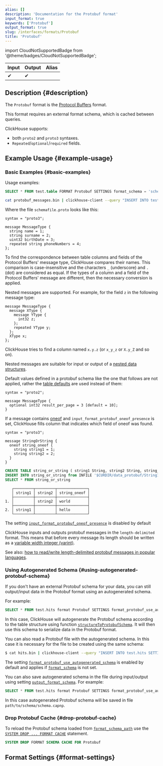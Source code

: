 ```yaml
---
alias: []
description: 'Documentation for the Protobuf format'
input_format: true
keywords: ['Protobuf']
output_format: true
slug: /interfaces/formats/Protobuf
title: 'Protobuf'
---
```


import CloudNotSupportedBadge from '@theme/badges/CloudNotSupportedBadge';

<CloudNotSupportedBadge/>

| Input | Output | Alias |
|-------|--------|-------|
| ✔     | ✔      |       |

## Description {#description}

The `Protobuf` format is the [Protocol Buffers](https://protobuf.dev/) format.

This format requires an external format schema, which is cached between queries.

ClickHouse supports:
- both `proto2` and `proto3` syntaxes.
- `Repeated`/`optional`/`required` fields.

## Example Usage {#example-usage}

### Basic Examples {#basic-examples}

Usage examples:

```sql
SELECT * FROM test.table FORMAT Protobuf SETTINGS format_schema = 'schemafile:MessageType'
```

```bash
cat protobuf_messages.bin | clickhouse-client --query "INSERT INTO test.table SETTINGS format_schema='schemafile:MessageType' FORMAT Protobuf"
```

Where the file `schemafile.proto` looks like this:

```capnp
syntax = "proto3";

message MessageType {
  string name = 1;
  string surname = 2;
  uint32 birthDate = 3;
  repeated string phoneNumbers = 4;
};
```

To find the correspondence between table columns and fields of the Protocol Buffers' message type, ClickHouse compares their names.
This comparison is case-insensitive and the characters `_` (underscore) and `.` (dot) are considered as equal.
If the types of a column and a field of the Protocol Buffers' message are different, then the necessary conversion is applied.

Nested messages are supported. For example, for the field `z` in the following message type:

```capnp
message MessageType {
  message XType {
    message YType {
      int32 z;
    };
    repeated YType y;
  };
  XType x;
};
```

ClickHouse tries to find a column named `x.y.z` (or `x_y_z` or `X.y_Z` and so on).

Nested messages are suitable for input or output of a [nested data structures](/sql-reference/data-types/nested-data-structures/index.md).

Default values defined in a protobuf schema like the one that follows are not applied, rather the [table defaults](/sql-reference/statements/create/table#default_values) are used instead of them:

```capnp
syntax = "proto2";

message MessageType {
  optional int32 result_per_page = 3 [default = 10];
}
```


If a message contains [oneof](https://protobuf.dev/programming-guides/proto3/#oneof) and `input_format_protobuf_oneof_presence` is set, ClickHouse fills column that indicates which field of oneof was found.

```capnp
syntax = "proto3";

message StringOrString {
  oneof string_oneof {
    string string1 = 1;
    string string2 = 2;
  }
}
```

```sql
CREATE TABLE string_or_string ( string1 String, string2 String, string_oneof Enum('no'=0, 'hello' = 1, 'world' = 2))  Engine=MergeTree ORDER BY tuple();
INSERT INTO string_or_string from INFILE '$CURDIR/data_protobuf/String1' SETTINGS format_schema='$SCHEMADIR/string_or_string.proto:StringOrString' FORMAT ProtobufSingle;
SELECT * FROM string_or_string
```

```text
   ┌─────────┬─────────┬──────────────┐
   │ string1 │ string2 │ string_oneof │
   ├─────────┼─────────┼──────────────┤
1. │         │ string2 │ world        │
   ├─────────┼─────────┼──────────────┤
2. │ string1 │         │ hello        │
   └─────────┴─────────┴──────────────┘

```

The setting [`input_format_protobuf_oneof_presence`](/operations/settings/settings-formats.md#input_format_protobuf_oneof_presence) is disabled by default


ClickHouse inputs and outputs protobuf messages in the `length-delimited` format.
This means that before every message its length should be written as a [variable width integer (varint)](https://developers.google.com/protocol-buffers/docs/encoding#varints).

See also: [how to read/write length-delimited protobuf messages in popular languages](https://cwiki.apache.org/confluence/display/GEODE/Delimiting+Protobuf+Messages).

### Using Autogenerated Schema {#using-autogenerated-protobuf-schema}

If you don't have an external Protobuf schema for your data, you can still output/input data in the Protobuf format using an autogenerated schema.

For example:

```sql
SELECT * FROM test.hits format Protobuf SETTINGS format_protobuf_use_autogenerated_schema=1
```

In this case, ClickHouse will autogenerate the Protobuf schema according to the table structure using function [`structureToProtobufSchema`](/sql-reference/functions/other-functions.md#structure_to_protobuf_schema).
It will then use this schema to serialize data in the Protobuf format.

You can also read a Protobuf file with the autogenerated schema. In this case it is necessary for the file to be created using the same schema:

```bash
$ cat hits.bin | clickhouse-client --query "INSERT INTO test.hits SETTINGS format_protobuf_use_autogenerated_schema=1 FORMAT Protobuf"
```

The setting [`format_protobuf_use_autogenerated_schema`](/operations/settings/settings-formats.md#format_protobuf_use_autogenerated_schema) is enabled by default and applies if [`format_schema`](/operations/settings/formats#format_schema) is not set.

You can also save autogenerated schema in the file during input/output using setting [`output_format_schema`](/operations/settings/formats#output_format_schema). For example:

```sql
SELECT * FROM test.hits format Protobuf SETTINGS format_protobuf_use_autogenerated_schema=1, output_format_schema='path/to/schema/schema.proto'
```
In this case autogenerated Protobuf schema will be saved in file `path/to/schema/schema.capnp`.

### Drop Protobuf Cache {#drop-protobuf-cache}

To reload the Protobuf schema loaded from [`format_schema_path`](/operations/server-configuration-parameters/settings.md/#format_schema_path) use the [`SYSTEM DROP ... FORMAT CACHE`](/sql-reference/statements/system.md/#system-drop-schema-format) statement.

```sql
SYSTEM DROP FORMAT SCHEMA CACHE FOR Protobuf
```

## Format Settings {#format-settings}
